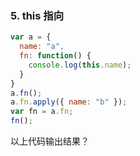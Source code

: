 ### 5. this 指向

```js
var a = {
  name: "a",
  fn: function() {
    console.log(this.name);
  }
}
a.fn();
a.fn.apply({ name: "b" });
var fn = a.fn;
fn();
```

以上代码输出结果？